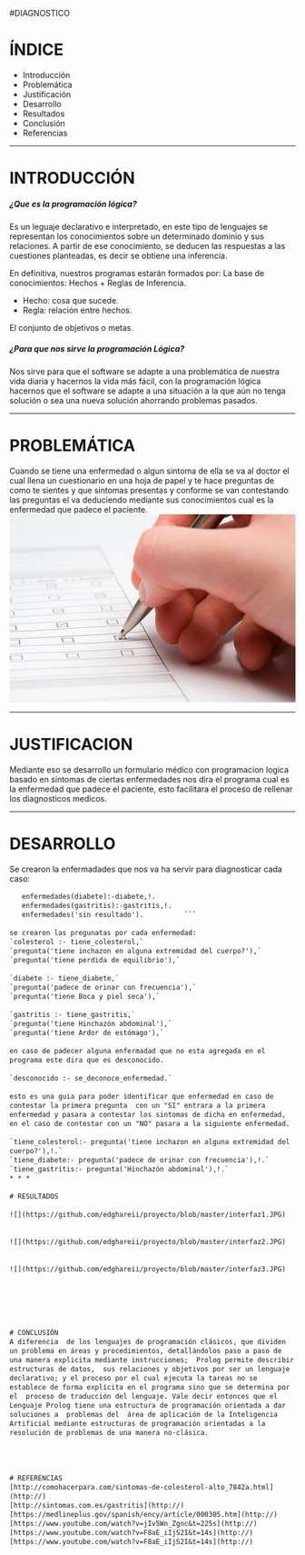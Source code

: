 #DIAGNOSTICO


# ÍNDICE


- Introducción
- Problemática
- Justificación
- Desarrollo
- Resultados
- Conclusión
- Referencias

* * *

# INTRODUCCIÓN

##### ¿Que es la programación lógica?
Es un leguaje declarativo e interpretado, en este tipo de lenguajes se representan los conocimientos sobre  un determinado dominio y sus relaciones. A partir de ese conocimiento, se deducen las respuestas a las cuestiones planteadas, es decir se obtiene una inferencia.


En definitiva, nuestros programas estarán formados por:
La base de conocimientos: Hechos + Reglas de Inferencia.

- 	Hecho: cosa que sucede.
-  	Regla: relación entre hechos.

El conjunto de objetivos o metas.

##### ¿Para que nos sirve la programación Lógica?

Nos sirve para que el software se adapte a una problemática de nuestra vida diaria y hacernos la vida más fácil, con la programación lógica hacernos que el software se adapte a una situación a la que aún no tenga solución o sea una nueva solución ahorrando problemas pasados.
* * *
# PROBLEMÁTICA
Cuando se tiene una enfermedad o algun sintoma de ella se va al doctor el cual llena un cuestionario en una hoja de papel y te hace preguntas de como te sientes y que sintomas presentas y conforme se van contestando las preguntas el va deduciendo mediante sus conocimientos cual es la enfermedad que padece el paciente.
![](https://github.com/edghareii/proyecto/blob/master/encuesta.jpg)

* * *
# JUSTIFICACION
Mediante eso se desarrollo un formulario médico con programacion logica basado en síntomas de ciertas enfermedades nos dira el programa cual es la enfermedad que padece el paciente, esto facilitara el proceso de rellenar los diagnosticos medicos.
* * *
# DESARROLLO

Se crearon la enfermadades que nos va ha servir para diagnosticar cada caso:

```enfermedades(colesterol):-colesterol,!. 
   enfermedades(diabete):-diabete,!.       
   enfermedades(gastritis):-gastritis,!.   
   enfermedades('sin resultado').          ```

se crearon las pregunatas por cada enfermedad:
`colesterol :- tiene_colesterol,`
`pregunta('tiene inchazon en alguna extremidad del cuerpo?'),`
`pregunta('tiene perdida de equilibrio'),`

`diabete :- tiene_diabete,`
`pregunta('padece de orinar con frecuencia'),`
`pregunta('tiene Boca y piel seca'),`

`gastritis :- tiene_gastritis,`
`pregunta('tiene Hinchazón abdominal'),`
`pregunta('tiene Ardor de estómago'),`

en caso de padecer alguna enfermadad que no esta agregada en el programa este dira que es desconocido.

`desconocido :- se_deconoce_enfermedad.`

esto es una guia para poder identificar que enfermedad en caso de contestar la primera pregunta  con un "SI" entrara a la primera enfermedad y pasara a contestar los sintomas de dicha en enfermedad, en el caso de contestar con un "NO" pasara a la siguiente enfermedad.

`tiene_colesterol:- pregunta('tiene inchazon en alguna extremidad del cuerpo?'),!.`
`tiene_diabete:- pregunta('padece de orinar con frecuencia'),!.`
`tiene_gastritis:- pregunta('Hinchazón abdominal'),!.`
* * *

# RESULTADOS

![](https://github.com/edghareii/proyecto/blob/master/interfaz1.JPG)


![](https://github.com/edghareii/proyecto/blob/master/interfaz2.JPG)


![](https://github.com/edghareii/proyecto/blob/master/interfaz3.JPG)






# CONCLUSIÓN
A diferencia  de los lenguajes de programación clásicos, que dividen un problema en áreas y procedimientos, detallándolos paso a paso de una manera explicita mediante instrucciones;  Prolog permite describir estructuras de datos,  sus relaciones y objetivos por ser un lenguaje declarativo; y el proceso por el cual ejecuta la tareas no se establece de forma explícita en el programa sino que se determina por el  proceso de traducción del lenguaje. Vale decir entonces que el Lenguaje Prolog tiene una estructura de programación orientada a dar soluciones a  problemas del  área de aplicación de la Inteligencia Artificial mediante estructuras de programación orientadas a la  resolución de problemas de una manera no-clásica.




# REFERENCIAS
[http://comohacerpara.com/sintomas-de-colesterol-alto_7842a.html](http://)
[http://sintomas.com.es/gastritis](http://)
[https://medlineplus.gov/spanish/ency/article/000305.htm](http://)
[https://www.youtube.com/watch?v=jIv5Wn_Zgnc&t=225s](http://)
[https://www.youtube.com/watch?v=F8aE_iIjS2I&t=14s](http://)
[https://www.youtube.com/watch?v=F8aE_iIjS2I&t=14s](http://)



